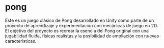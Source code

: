 # pong
Este es un juego clásico de Pong desarrollado en Unity como parte de un proyecto de aprendizaje y experimentación con mecánicas de juego en 2D. El objetivo del proyecto es recrear la esencia del Pong original con una jugabilidad fluida, físicas realistas y la posibilidad de ampliación con nuevas características.
